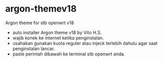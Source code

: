 # argon-themev18
Argon theme for stb openwrt v18

- auto installer Argon theme v18 by Vito H.S.
- wajib konek ke internet ketika penginstalan. 
- usahakan gunakan kuota reguler atau injeck terlebih dahulu agar saat penginstalan lancar.
- paste perintah dibawah ke terminal stb openwrt anda.
